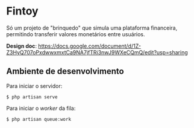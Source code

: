 # Fintoy

Só um projeto de "brinquedo" que simula uma plataforma financeira, permitindo
transferir valores monetários entre usuários.

**Design doc**: <https://docs.google.com/document/d/1Z-Z3HyQ707oPxdwwxmxtCa9NA7jfTRi3nwJ9WXeCQmQ/edit?usp=sharing>


## Ambiente de desenvolvimento

Para iniciar o servidor:

```console
$ php artisan serve
```

Para iniciar o *worker* da fila:

```console
$ php artisan queue:work
```
